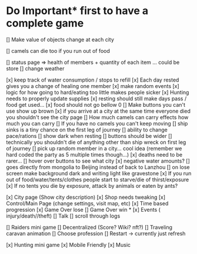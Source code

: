 # Do Important* first to have a complete game

<!-- Next -->
[] Make value of objects change at each city

[] camels can die too if you run out of food

[] status page => health of members + quantity of each item ... could be store
[] change weather

<!-- Picky -->
[x] keep track of water consumption / stops to refill
[x] Each day rested gives you a change of healing one member
[x] make random events
[x] logic for how going to hard/eating too little makes people sicker
[x] Hunting needs to properly update supplies
[x] resting should still make days pass / food get used...
[x] food should not go bellow 0
[] Make buttons you can't use show up brown
[x] if you arrive at a city at the same time everyone died you shouldn't see the city page
[] How much camels can carry effects how much you can carry
[] If you have no camels you can't keep moving
[] ship sinks is a tiny chance on the first leg of journey
[] ability to change pace/rations
[] show dark when resting
[] buttons should be wider
[] technically you shouldn't die of anything other than ship wreck on first leg of journey
[] pick up random member in a city... cool idea (remember we hard coded the party as 5 multiple times though...)
[x] deaths need to be rarer...
[] hover over buttons to see what city
[x] negative water amounts?
[] goes directly from mongolia to Beijing instead of back to Lanzhou
[] on lose screen make background dark and writing light like gravestone
[x] If you run out of food/water/tents/clothes people start to starve/die of thirst/exposure
[x] If no tents you die by exposure, attack by animals or eaten by ants?


<!-- Basic -->
[x] City page (Show city description)
[x] Shop needs tweaking
[x] Control/Main Page (change settings, visit map, etc) 
[x] Time based progression
[x] Game Over lose 
[] Game Over win *
[x] Events ( injury/death//theft) 
[] Talk
[] scroll through logs



<!-- Fun but not necessary -->
[] Raiders mini game
[] Decentralized (Score? Wiki? nft?)
[] Traveling caravan animation
[] Choose profession
[] Restart -> currently just refresh

<!-- Hard -->
[x] Hunting mini game
[x] Mobile Friendly
[x] Music




